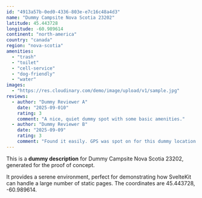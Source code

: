 ```yaml
---
id: "4913a57b-0ed0-4336-803e-e7c16c48a4d3"
name: "Dummy Campsite Nova Scotia 23202"
latitude: 45.443728
longitude: -60.989614
continent: "north-america"
country: "canada"
region: "nova-scotia"
amenities:
  - "trash"
  - "toilet"
  - "cell-service"
  - "dog-friendly"
  - "water"
images:
  - "https://res.cloudinary.com/demo/image/upload/v1/sample.jpg"
reviews:
  - author: "Dummy Reviewer A"
    date: "2025-09-010"
    rating: 3
    comment: "A nice, quiet dummy spot with some basic amenities."
  - author: "Dummy Reviewer B"
    date: "2025-09-09"
    rating: 3
    comment: "Found it easily. GPS was spot on for this dummy location."
---
```


This is a **dummy description** for Dummy Campsite Nova Scotia 23202, generated for the proof of concept.

It provides a serene environment, perfect for demonstrating how SvelteKit can handle a large number of static pages. The coordinates are 45.443728, -60.989614.
